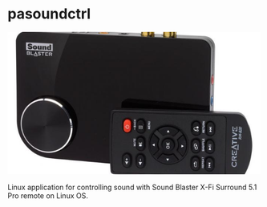 # pasoundctrl

![alt text](https://github.com/csrss/pasoundctrl/blob/master/Img/er_photo_142255.jpg)

Linux application for controlling sound with Sound Blaster X-Fi Surround 5.1 Pro remote on Linux OS.
